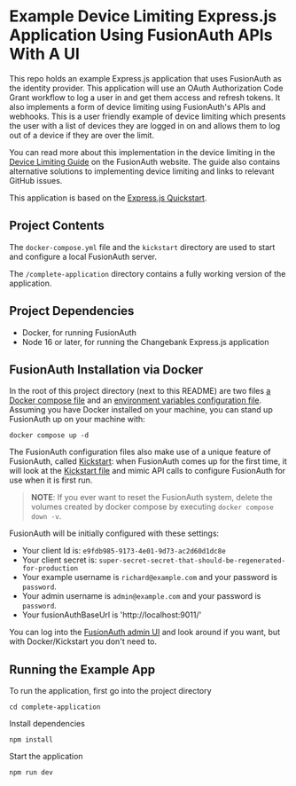 # Example Device Limiting Express.js Application Using FusionAuth APIs With A UI

This repo holds an example Express.js application that uses FusionAuth as the identity provider. 
This application will use an OAuth Authorization Code Grant workflow to log a user in and 
get them access and refresh tokens. It also implements a form of device limiting using FusionAuth's APIs and webhooks. This is a user friendly example of device limiting which presents the user with a list of devices they are logged in on and allows them to log out of a device if they are over the limit.

You can read more about this implementation in the device limiting in the [Device Limiting Guide](https://fusionauth.io/docs/extend/examples/device-limiting) on the FusionAuth website. The guide also contains alternative solutions to implementing device limiting and links to relevant GitHub issues.

This application is based on the [Express.js Quickstart](https://fusionauth.io/docs/quickstarts/quickstart-javascript-express-web/).

## Project Contents

The `docker-compose.yml` file and the `kickstart` directory are used to start and configure a local FusionAuth server.

The `/complete-application` directory contains a fully working version of the application.

## Project Dependencies
* Docker, for running FusionAuth
* Node 16 or later, for running the Changebank Express.js application

## FusionAuth Installation via Docker

In the root of this project directory (next to this README) are two files [a Docker compose file](./docker-compose.yml) and an [environment variables configuration file](./.env). Assuming you have Docker installed on your machine, you can stand up FusionAuth up on your machine with:

```
docker compose up -d
```

The FusionAuth configuration files also make use of a unique feature of FusionAuth, called [Kickstart](https://fusionauth.io/docs/v1/tech/installation-guide/kickstart): when FusionAuth comes up for the first time, it will look at the [Kickstart file](./kickstart/kickstart.json) and mimic API calls to configure FusionAuth for use when it is first run. 

> **NOTE**: If you ever want to reset the FusionAuth system, delete the volumes created by docker compose by executing `docker compose down -v`. 

FusionAuth will be initially configured with these settings:

* Your client Id is: `e9fdb985-9173-4e01-9d73-ac2d60d1dc8e`
* Your client secret is: `super-secret-secret-that-should-be-regenerated-for-production`
* Your example username is `richard@example.com` and your password is `password`.
* Your admin username is `admin@example.com` and your password is `password`.
* Your fusionAuthBaseUrl is 'http://localhost:9011/'

You can log into the [FusionAuth admin UI](http://localhost:9011/admin) and look around if you want, but with Docker/Kickstart you don't need to.

## Running the Example App
To run the application, first go into the project directory

```shell
cd complete-application
```

Install dependencies

```shell
npm install
```

Start the application

```shell
npm run dev
```
